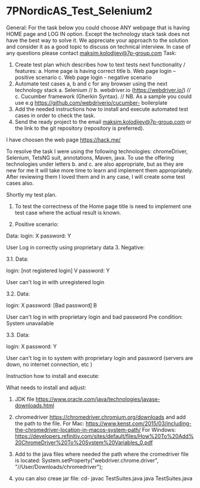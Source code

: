 # 7PNordicAS_Test_Selenium2

General:
For the task below you could choose ANY webpage that is having HOME page and LOG IN option.
Except the technology stack task does not have the best way to solve it. We appreciate your approach to the solution and consider it as a good topic to discuss on technical interview.
In case of any questions please contact maksim.kolodijev@7p-group.com
Task:
1. Create test plan which describes how to text tests next functionality / features:
a. Home page is having correct title
b. Web page login – positive scenario
c. Web page login - negative scenario
2. Automate test cases a, b and c for any browser using the next technology stack
a. Selenium
// b. webdriver.io (https://webdriver.io/)
// c. Cucumber framework (Gherkin Syntax).
// NB. As a sample you could use e.g https://github.com/webdriverio/cucumber- boilerplate
3. Add the needed instructions how to install and execute automated test cases in order to check the task.
4. Send the ready project to the email maksim.kolodijev@7p-group.com or the link to the git repository (repository is preferred).

I have choosen the web page https://hack.me/

To resolve the task I were using the following technologies: chromeDriver, Selenium, TetsNG suit, annotations, Maven, java. 
To use the offering technologies under letters b. and c. are also appropriate, but as they are new for me it will take more time to learn and implement
them appropriately. After reviewing them I loved them and in any case, I will create some test cases also.

Shortly my test plan.

1. To test the correctness of the Home page title is need to implement one test case where the actiual result is known. 

2. Positive scenario:

Data: login: X password: Y

User Log in correctly using proprietary data
3. Negative:

3.1. Data:

login: [not registered login] V password: Y

User can't log in with unregistered login

3.2. Data:

login: X password: [Bad password] B

User can't log in with proprietary login and bad password
Pre condition: System unavailable

3.3. Data:

login: X password: Y

User can't log in to system with proprietary login and password (servers are down, no internet connection, etc )

     
Instruction how to install and execute:

What needs to install and adjust:
1. JDK file https://www.oracle.com/java/technologies/javase-downloads.html 
2. chromedriver https://chromedriver.chromium.org/downloads and add the path to the file. For Mac: https://www.kenst.com/2015/03/including-the-chromedriver-location-in-macos-system-path/ For Windows: https://developers.refinitiv.com/sites/default/files/How%20To%20Add%20ChromeDriver%20To%20System%20Variables_0.pdf 

3. Add to the java files where needed the path where the cromedriver file is located: System.setProperty("webdriver.chrome.driver", "//User/Downloads/chromedriver");

4. you can also creae jar file:
cd-  javac TestSuites.java
java TestSuites.java
